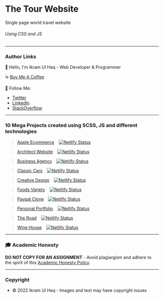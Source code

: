 # The Tour Website

Single page world travel website

###### Using CSS and JS

---

### Author Links

👋 Hello, I'm Ikram Ul Haq - Web Developer & Programmer

☕ [Buy Me A Coffee](https://www.buymeacoffee.com/ikramdeveloper)

🚀 Follow Me:

- [Twitter](https://twitter.com/ikramdeveloper)
- [LinkedIn](https://www.linkedin.com/in/ikramdeveloper/)
- [StackOverflow](https://stackoverflow.com/users/13859212/ikram-ul-haq)

---

### 10 Mega Projects created using SCSS, JS and different technologies

> [Apple Ecommerce](https://apple-ecommerce-mega.netlify.app/) &ensp; [![Netlify Status](https://api.netlify.com/api/v1/badges/5f30c15c-5dd9-4616-89d9-e25dca0bd360/deploy-status)](https://app.netlify.com/sites/apple-ecommerce-mega/deploys)

> [Architect Website](https://architect-website-mega.netlify.app/) &ensp; [![Netlify Status](https://api.netlify.com/api/v1/badges/0ad00d76-fcf0-476c-a4c5-bb2487b8a1f0/deploy-status)](https://app.netlify.com/sites/architect-website-mega/deploys)

> [Business Agency](https://business-agency-mega.netlify.app/) &ensp; [![Netlify Status](https://api.netlify.com/api/v1/badges/659f497b-c077-4065-9976-4d7b3636937c/deploy-status)](https://app.netlify.com/sites/business-agency-mega/deploys)

> [Classic Cars](https://classic-cars-mega.netlify.app/) &ensp; [![Netlify Status](https://api.netlify.com/api/v1/badges/cecf6002-ae40-4622-a9c7-4bc3fa99b0cb/deploy-status)](https://app.netlify.com/sites/classic-cars-mega/deploys)

> [Creative Design](https://creative-design-mega.netlify.app/) &ensp; [![Netlify Status](https://api.netlify.com/api/v1/badges/bb63baae-5dc7-44e8-bf50-b3860a5eb0d0/deploy-status)](https://app.netlify.com/sites/creative-design-mega/deploys)

> [Foods Variety](https://foods-variety-mega.netlify.app/) &ensp; [![Netlify Status](https://api.netlify.com/api/v1/badges/8131497c-8178-426e-b0b3-b1d85214b267/deploy-status)](https://app.netlify.com/sites/foods-variety-mega/deploys)

> [Paypal Clone](https://paypal-clone-mega.netlify.app/) &ensp; [![Netlify Status](https://api.netlify.com/api/v1/badges/4986e30a-27a6-4950-8b29-12faaf8b1960/deploy-status)](https://app.netlify.com/sites/paypal-clone-mega/deploys)

> [Personal Portfolio](https://personal-portfolio-mega.netlify.app/) &ensp; [![Netlify Status](https://api.netlify.com/api/v1/badges/cc508b19-ef2d-4e68-9afd-e502262650cc/deploy-status)](https://app.netlify.com/sites/personal-portfolio-mega/deploys)

> [The Road](https://the-road-mega.netlify.app/) &ensp; [![Netlify Status](https://api.netlify.com/api/v1/badges/59783552-388e-4247-819d-0f05a3a427d8/deploy-status)](https://app.netlify.com/sites/the-road-mega/deploys)

> [Wine House](https://wine-house-mega.netlify.app/) &ensp; [![Netlify Status](https://api.netlify.com/api/v1/badges/6eec4b86-80c9-462b-9c3b-f880a2477011/deploy-status)](https://app.netlify.com/sites/wine-house-mega/deploys)

---

### 🎓 Academic Honesty

**DO NOT COPY FOR AN ASSIGNMENT** - Avoid plagiargism and adhere to the spirit of this [Academic Honesty Policy](https://www.freecodecamp.org/news/academic-honesty-policy/).

---

### Copyright

- © 2022 Ikram Ul Haq - Images and text may have copyright issues
